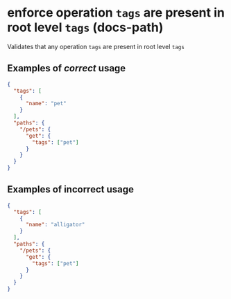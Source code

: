 # enforce operation `tags` are present in root level `tags` (docs-path)

Validates that any operation `tags` are present in root level `tags`

## Examples of *correct* usage

```json
{
  "tags": [
    {
      "name": "pet"
    }
  ],
  "paths": {
    "/pets": {
      "get": {
        "tags": ["pet"]
      }
    }
  }
}
```

## Examples of **incorrect** usage

```json
{
  "tags": [
    {
      "name": "alligator"
    }
  ],
  "paths": {
    "/pets": {
      "get": {
        "tags": ["pet"]
      }
    }
  }
}
```
